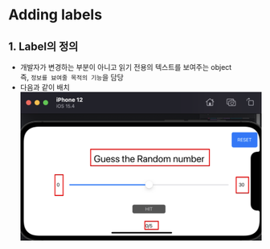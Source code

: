 # Adding labels

## 1. Label의 정의

- 개발자가 변경하는 부분이 아니고 읽기 전용의 텍스트를 보여주는 object  
  즉, `정보를 뵤여줄 목적의 기능`을 담당
- 다음과 같이 배치  
  <img src='images/2022-05-10-22-30-01.png' />
